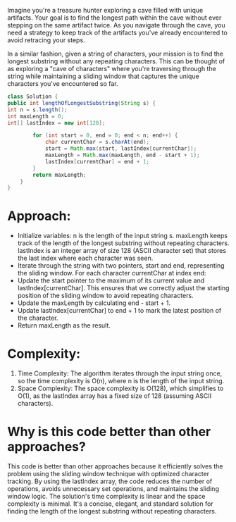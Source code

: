 Imagine you're a treasure hunter exploring a cave filled with unique artifacts. Your goal is to find the longest path within the cave without ever stepping on the same artifact twice. As you navigate through the cave, you need a strategy to keep track of the artifacts you've already encountered to avoid retracing your steps.

In a similar fashion, given a string of characters, your mission is to find the longest substring without any repeating characters. This can be thought of as exploring a "cave of characters" where you're traversing through the string while maintaining a sliding window that captures the unique characters you've encountered so far.
```java
class Solution {
public int lengthOfLongestSubstring(String s) {
int n = s.length();
int maxLength = 0;
int[] lastIndex = new int[128];

        for (int start = 0, end = 0; end < n; end++) {
            char currentChar = s.charAt(end);
            start = Math.max(start, lastIndex[currentChar]);
            maxLength = Math.max(maxLength, end - start + 1);
            lastIndex[currentChar] = end + 1;
        }
        return maxLength;
    }
}
```

# Approach:
* Initialize variables:
n is the length of the input string s.
maxLength keeps track of the length of the longest substring without repeating characters.
lastIndex is an integer array of size 128 (ASCII character set) that stores the last index where each character was seen.
* Iterate through the string with two pointers, start and end, representing the sliding window.
For each character currentChar at index end:
* Update the start pointer to the maximum of its current value and lastIndex[currentChar]. This ensures that we correctly adjust the starting position of the sliding window to avoid repeating characters.
* Update the maxLength by calculating end - start + 1. 
* Update lastIndex[currentChar] to end + 1 to mark the latest position of the character.
* Return maxLength as the result.
# Complexity:
1. Time Complexity: The algorithm iterates through the input string once, so the time complexity is O(n), where n is the length of the input string.
2. Space Complexity: The space complexity is O(128), which simplifies to O(1), as the lastIndex array has a fixed size of 128 (assuming ASCII characters).
# Why is this code better than other approaches?
This code is better than other approaches because it efficiently solves the problem using the sliding window technique with optimized character tracking. By using the lastIndex array, the code reduces the number of operations, avoids unnecessary set operations, and maintains the sliding window logic. The solution's time complexity is linear and the space complexity is minimal. It's a concise, elegant, and standard solution for finding the length of the longest substring without repeating characters.